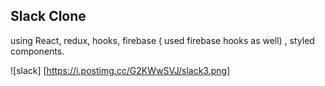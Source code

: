 ## Slack Clone 
using React, redux, hooks, firebase ( used firebase hooks as well) , styled components. 

![slack] [https://i.postimg.cc/G2KWwSVJ/slack3.png]

